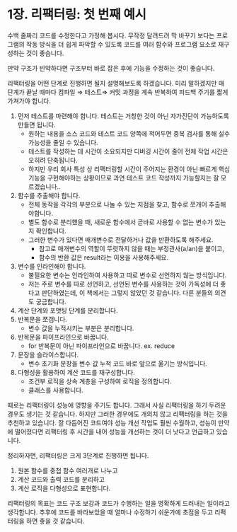 # 1장. 리팩터링: 첫 번째 예시

수백 줄짜리 코드를 수정한다고 가정해 봅시다. 무작정 달려드려 막 바꾸기 보다는 프로그램의 작동 방식을 더 쉽게 파악할 수 있도록 코드를 여러 함수와 프로그램 요소로 재구성하는 것이 좋습니다.

만약 구조가 빈약하다면 구조부터 바로 잡은 후에 기능을 수정하는 것이 좋습니다.

리팩터링을 어떤 단계로 진행하면 될지 설명해보도록 하겠습니다. 미리 말하겠지만 매 단계가 끝날 때마다 컴파일 ⇒ 테스트⇒ 커밋 과정을 계속 반복하여 피드백 주기를 짧게 가져가야 합니다.

1. 먼저 테스트를 마련해야 합니다. 테스트는 거창한 것이 아닌 자가진단이 가능하도록 만들면 됩니다.
   - 원하는 내용을 소스 코드와 테스트 코드 양쪽에 적어두면 중복 검사를 통해 실수 가능성을 줄일 수 있습니다.
   - 테스트를 작성하는 데 시간이 소요되지만 디버깅 시간이 줄어 전체 작업 시간은 오히려 단축됩니다.
   - 하지만 우리 회사 특성 상 리팩터링할 시간이 주어지는 환경이 아닌 빠르게 핵심 기능을 구현해야하는 상황이므로 과연 테스트 코드 작성까지 가능할지는 잘 모르겠습니다..
2. 함수를 추출해야 합니다.
   - 전체 동작을 각각의 부분으로 나눌 수 있는 지점을 찾고, 함수로 쪼개어 추출해야합니다.
   - 별도 함수로 분리했을 때, 새로운 함수에서 곧바로 사용할 수 없는 변수가 있는지 확인합니다.
   - 그러한 변수가 있다면 매개변수로 전달하거나 값을 반환하도록 해주세요.
     - 참고로 매개변수의 역할이 뚜렷하지 않을 때는 부정관사(a/an)을 붙이고,
     - 함수의 반환 값은 result라는 이용을 사용해주세요.
3. 변수를 인라인해야 합니다.
   - 불필요한 변수는 인라인하여 사용하고 따로 변수로 선언하지 않는 방식입니다.
   - 저는 주로 변수를 따로 선언하고, 선언된 변수를 사용하는 것이 가독성에 더 좋다고 판단하였는데, 이 책에서는 그렇지 않았던 것 같습니다. 다른 분들의 의견도 궁금합니다.
4. 계산 단계와 포맷팅 단계를 분리합니다.
5. 반복문을 쪼갭니다.
   - 변수 값을 누적시키는 부분은 분리합니다.
6. 반복문을 파이프라인으로 바꿉니다.
   - for 반복문이 아닌 파이프라인으로 바꿉니다. ex. reduce
7. 문장을 슬라이스합니다.
   - 변수 초기화 문장을 변수 값 누적 코드 바로 앞으로 옮기는 방식입니다.
8. 다형성을 활용하여 계산 코드를 재구성합니다.
   - 조건부 로직을 상속 계층을 구성하여 로직을 정의합니다.
   - 클래스를 사용합니다.

때로는 리팩터링이 성능에 영향을 주기도 합니다. 그래서 사실 리팩터링을 하기 두려운 경우도 생기는 것 같습니다. 하지만 그러한 경우에도 개의치 않고 리팩터링을 하는 것을 추천하고 있습니다. 잘 다듬어진 코드여야 성능 개선 작업도 훨씬 수월하고, 성능이 만약에 떨어졌다면 리팩터링 후 시간을 내어 성능을 개선하는 것이 더 낫다고 언급하고 있습니다.

정리하자면, 리팩터링은 크게 3단계로 진행하면 됩니다.

1. 원본 함수를 중첩 함수 여러개로 나누고
2. 계산 코드와 출력 코드를 분리하고
3. 계산 로직을 다형성으로 표현합니다.

리팩터링의 목표는 코드 구조 보강과 코드가 수행하는 일을 명확하게 드러내는 일이라고 생각합니다. 추후에 코드를 바라보았을 때 얼마나 수정하기 쉬운가에 초점을 두고 리팩터링을 하면 좋을 것 같습니다.
